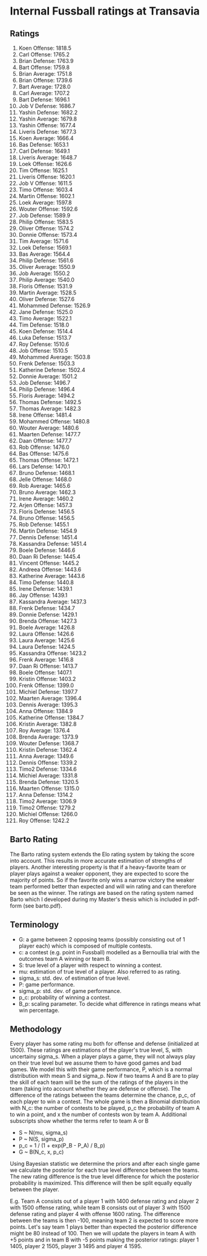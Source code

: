 # Internal Fussball ratings at Transavia
## Ratings
1. Koen Offense: 1818.5 
2. Carl Offense: 1765.2 
3. Brian Defense: 1763.9 
4. Bart Offense: 1759.8 
5. Brian Average: 1751.8 
6. Brian Offense: 1739.6 
7. Bart Average: 1728.0 
8. Carl Average: 1707.2 
9. Bart Defense: 1696.1 
10. Job V Defense: 1686.7 
11. Yashin Defense: 1682.2 
12. Yashin Average: 1679.8 
13. Yashin Offense: 1677.4 
14. Liveris Defense: 1677.3 
15. Koen Average: 1666.4 
16. Bas Defense: 1653.1 
17. Carl Defense: 1649.1 
18. Liveris Average: 1648.7 
19. Loek Offense: 1626.6 
20. Tim Offense: 1625.1 
21. Liveris Offense: 1620.1 
22. Job V Offense: 1611.5 
23. Timo Offense: 1603.4 
24. Martin Offense: 1602.1 
25. Loek Average: 1597.8 
26. Wouter Offense: 1592.6 
27. Job Defense: 1589.9 
28. Philip Offense: 1583.5 
29. Oliver Offense: 1574.2 
30. Donnie Offense: 1573.4 
31. Tim Average: 1571.6 
32. Loek Defense: 1569.1 
33. Bas Average: 1564.4 
34. Philip  Defense: 1561.6 
35. Oliver Average: 1550.9 
36. Job Average: 1550.2 
37. Philip Average: 1540.0 
38. Floris Offense: 1531.9 
39. Martin Average: 1528.5 
40. Oliver Defense: 1527.6 
41. Mohammed Defense: 1526.9 
42. Jane Defense: 1525.0 
43. Timo Average: 1522.1 
44. Tim Defense: 1518.0 
45. Koen Defense: 1514.4 
46. Luka Defense: 1513.7 
47. Roy Defense: 1510.6 
48. Job Offense: 1510.5 
49. Mohammed Average: 1503.8 
50. Frenk  Defense: 1503.3 
51. Katherine Defense: 1502.4 
52. Donnie Average: 1501.2 
53. Job  Defense: 1496.7 
54. Philip Defense: 1496.4 
55. Floris Average: 1494.2 
56. Thomas Defense: 1492.5 
57. Thomas Average: 1482.3 
58. Irene Offense: 1481.4 
59. Mohammed Offense: 1480.8 
60. Wouter Average: 1480.6 
61. Maarten Defense: 1477.7 
62. Daan Offense: 1477.7 
63. Rob Offense: 1476.0 
64. Bas Offense: 1475.6 
65. Thomas Offense: 1472.1 
66. Lars Defense: 1470.1 
67. Bruno Defense: 1468.1 
68. Jelle Offense: 1468.0 
69. Rob Average: 1465.6 
70. Bruno Average: 1462.3 
71. Irene Average: 1460.2 
72. Arjen Offense: 1457.3 
73. Floris Defense: 1456.5 
74. Bruno Offense: 1456.5 
75. Rob Defense: 1455.1 
76. Martin Defense: 1454.9 
77. Dennis Defense: 1451.4 
78. Kassandra Defense: 1451.4 
79. Boele Defense: 1446.6 
80. Daan Ri Defense: 1445.4 
81. Vincent Offense: 1445.2 
82. Andreea Offense: 1443.6 
83. Katherine Average: 1443.6 
84. Timo Defense: 1440.8 
85. Irene Defense: 1439.1 
86. Jay Offense: 1439.1 
87. Kassandra Average: 1437.3 
88. Frenk Defense: 1434.7 
89. Donnie Defense: 1429.1 
90. Brenda Offense: 1427.3 
91. Boele Average: 1426.8 
92. Laura Offense: 1426.6 
93. Laura Average: 1425.6 
94. Laura Defense: 1424.5 
95. Kassandra Offense: 1423.2 
96. Frenk Average: 1416.8 
97. Daan Ri Offense: 1413.7 
98. Boele Offense: 1407.1 
99. Kristin Offense: 1403.2 
100. Frenk Offense: 1399.0 
101. Michiel Defense: 1397.7 
102. Maarten Average: 1396.4 
103. Dennis Average: 1395.3 
104. Anna Offense: 1384.9 
105. Katherine Offense: 1384.7 
106. Kristin Average: 1382.8 
107. Roy Average: 1376.4 
108. Brenda Average: 1373.9 
109. Wouter Defense: 1368.7 
110. Kristin Defense: 1362.4 
111. Anna Average: 1349.6 
112. Dennis Offense: 1339.2 
113. Timo2 Defense: 1334.6 
114. Michiel Average: 1331.8 
115. Brenda Defense: 1320.5 
116. Maarten Offense: 1315.0 
117. Anna Defense: 1314.2 
118. Timo2 Average: 1306.9 
119. Timo2 Offense: 1279.2 
120. Michiel Offense: 1266.0 
121. Roy Offense: 1242.2 

## Barto Rating
The Barto rating system extends the Elo rating system by taking the score into account. This results in more accurate estimation of strengths of players. Another interesting property is that if a heavy-favorite team or player plays against a weaker opponent, they are expected to score the majority of points. So if the favorite only wins a narrow victory the weaker team performed better than expected and will win rating and can therefore be seen as the winner. The ratings are based on the rating system named Barto which I developed during my Master's thesis which is included in pdf-form (see barto.pdf).
## Terminology
- G: a game between 2 opposing teams (possibly consisting out of 1 player each) which is composed of multiple contests.
- c: a contest (e.g. point in Fussball) modelled as a Bernoullia trial with the outcomes team A winning or team B.
- S: true level of a player with respect to winning a contest.
- mu: estimation of true level of a player. Also referred to as rating.
- sigma_s: std. dev. of estimation of true level.
- P: game performance.
- sigma_p: std. dev. of game performance.
- p_c: probability of winning a contest.
- B_p: scaling parameter. To decide what difference in ratings means what win percentage.
## Methodology
Every player has some rating mu both for offense and defense (initialized at 1500). These ratings are estimations of the player's true level, S, with uncertainy sigma_s. When a player plays a game, they will not always play on their true level but we assume them to have good games and bad games. We model this with their game performance, P, which is a normal distribution with mean S and sigma_p. Now if two teams A and B are to play the skill of each team will be the sum of the ratings of the players in the team (taking into account whether they are defense or offense). The difference of the ratings between the teams determine the chance, p_c, of each player to win a contest. The whole game is then a Binomial distribution with N_c: the number of contests to be played, p_c the probability of team A to win a point, and x the number of contests won by team A. Additional subscripts show whether the terms refer to team A or B
- S ~ N(mu, sigma_s)
- P ~ N(S, sigma_p)
- p_c = 1 / (1 + exp(P_B - P_A) / B_p)
- G ~ B(N_c, x, p_c)

Using Bayesian statistic we determine the priors and after each single game we calculate the posterior for each true level difference between the teams. The new rating difference is the true level difference for which the posterior probability is maximized. This difference will then be split equally equally between the player. 

E.g. Team A consists out of a player 1 with 1400 defense rating and player 2 with 1500 offense rating, while team B consists out of player 3 with 1500 defense rating and player 4 with offense 1600 rating. The difference between the teams is then -100, meaning team 2 is expected to score more points. Let's say team 1 plays better than expected the posterior difference might be 80 instead of 100. Then we will update the players in team A with +5 points and in team B with -5 points making the posterior ratings: player 1 1405, player 2 1505, player 3 1495 and player 4 1595.